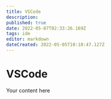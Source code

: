 ```yaml
---
title: VSCode
description: 
published: true
date: 2022-05-07T02:33:26.169Z
tags: ide
editor: markdown
dateCreated: 2022-05-05T10:10:47.127Z
---
```


# VSCode
Your content here